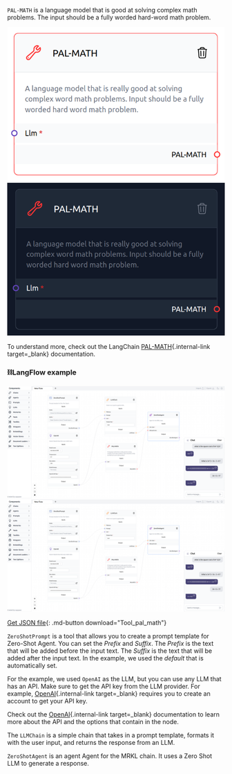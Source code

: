 `PAL-MATH` is a language model that is good at solving complex math problems. The input should be a fully worded hard-word math problem.

![Description](img/single_node/pal_math.png#only-light)
![Description](img/single_node/pal_math2.png#only-dark)

To understand more, check out the LangChain [PAL-MATH](https://python.langchain.com/en/latest/modules/chains/examples/pal.html?highlight=PAL-MATH){.internal-link target=_blank} documentation.
### ⛓️LangFlow example

![Description](img/tool-pal-math.png#only-dark)
![Description](img/tool-pal-math.png#only-light)

[Get JSON file](data/Tool_pal_math.json){: .md-button download="Tool_pal_math"} 


`ZeroShotPrompt` is a tool that allows you to create a prompt template for Zero-Shot Agent. You can set the *Prefix* and *Suffix*. The *Prefix* is the text that will be added before the input text. The *Suffix* is the text that will be added after the input text. In the example, we used the *default* that is automatically set.

For the example, we used `OpenAI` as the LLM, but you can use any LLM that has an API. Make sure to get the API key from the LLM provider. For example, [OpenAI](https://platform.openai.com/){.internal-link target=_blank} requires you to create an account to get your API key.

Check out the [OpenAI](https://platform.openai.com/docs/introduction/overview){.internal-link target=_blank} documentation to learn more about the API and the options that contain in the node.

The `LLMChain` is a simple chain that takes in a prompt template, formats it with the user input, and returns the response from an LLM.

`ZeroShotAgent` is an agent Agent for the MRKL chain. It uses a Zero Shot LLM to generate a response.